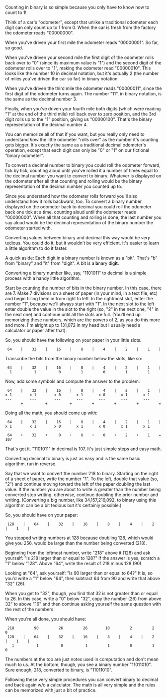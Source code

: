 Counting in binary is so simple because you only have to know how to count to 1!

Think of a car's "odometer", except that unlike a traditional odometer each digit can only count up to 1 from 0. When the car is fresh from the factory the odometer reads "00000000".

When you've driven your first mile the odometer reads "00000001". So far, so good.

When you've driven your second mile the first digit of the odometer rolls back over to "0" (since its maximum value is "1") and the second digit of the odometer rolls over to "1", making the odometer read "00000010". This looks like the number 10 in decimal notation, but it's actually 2 (the number of miles you've driven the car so far) in binary notation.

When you've driven the third mile the odometer reads "00000011", since the first digit of the odometer turns again. The number "11", in binary notation, is the same as the decimal number 3.

Finally, when you've driven your fourth mile both digits (which were reading "1" at the end of the third mile) roll back over to zero position, and the 3rd digit rolls up to the "1" position, giving us "00000100". That's the binary representation of the decimal number 4.

You can memorize all of that if you want, but you really only need to understand _how_ the little odometer "rolls over" as the number it's counting gets bigger. It's exactly the same as a traditional decimal odometer's operation, except that each digit can only be "0" or "1" on our fictional "binary odometer".

To convert a decimal number to binary you could roll the odometer forward, tick by tick, counting aloud until you've rolled it a number of times equal to the decimal number you want to convert to binary. Whatever is displayed on the odometer after all that counting and rolling would be the binary representation of the decimal number you counted up to.

Since you understand how the odometer rolls forward you'll also understand how it rolls backward, too. To convert a binary number displayed on the odometer back to decimal you could roll the odometer back one tick at a time, counting aloud until the odometer reads "00000000". When all that counting and rolling is done, the last number you say aloud would be the decimal representation of the binary number the odometer started with.

Converting values between binary and decimal this way would be _very_ tedious. You could do it, but it wouldn't be very efficient. It's easier to learn a little algorithm to do it faster.

A quick aside: Each digit in a binary number is known as a "bit". That's "b" from "binary" and "it" from "digit". A bit is a **b**nary dig**it**.

Converting a binary number like, say, "1101011" to decimal is a simple process with a handy little algorithm.

Start by counting the number of bits in the binary number. In this case, there are 7. Make 7 divisions on a sheet of paper (in your mind, in a text file, etc) and begin filling them in from right to left. In the rightmost slot, enter the number "1", because we'll always start with "1". In the next slot to the left enter double the value in the slot to the right (so, "2" in the next one, "4" in the next one) and continue until all the slots are full. (You'll end up memorizing these numbers, which are the powers of 2, as you do this more and more. I'm alright up to 131,072 in my head but I usually need a calculator or paper after that).

So, you should have the following on your paper in your little slots.

     64    |    32    |    16    |    8    |    4    |    2    |    1    |

Transcribe the bits from the binary number below the slots, like so:

     64    |    32    |    16    |    8    |    4    |    2    |    1    |
      1          1          0         1         0         1         1

Now, add some symbols and compute the answer to the problem:

     64    |    32    |    16    |    8    |    4    |    2    |    1    |
    x 1        x 1        x 0       x 1       x 0       x 1       x 1
    ---        ---        ---       ---       ---       ---       ---
           +          +          +         +         +         +         =

Doing all the math, you should come up with:

     64    |    32    |    16    |    8    |    4    |    2    |    1    |
    x 1        x 1        x 0       x 1       x 0       x 1       x 1
    ---        ---        ---       ---       ---       ---       ---
     64    +    32    +     0    +    8    +    0    +    2    +    1    =   107

That's got it. "1101011" in decimal is 107. It's just simple steps and easy math.

Converting decimal to binary is just as easy and is the same basic algorithm, run in reverse.

Say that we want to convert the number 218 to binary. Starting on the right of a sheet of paper, write the number "1". To the left, double that value (so, "2") and continue moving toward the left of the paper doubling the last value. If the number you are about to write is greater than the number being converted stop writing. otherwise, continue doubling the prior number and writing. (Converting a big number, like 34,157,216,092, to binary using this algorithm can be a bit tedious but it's certainly possible.)

So, you should have on your paper:

     128    |    64    |    32    |    16    |    8    |    4    |    2    |    1    |

You stopped writing numbers at 128 because doubling 128, which would give you 256, would be large than the number being converted (218).

Beginning from the leftmost number, write "218" above it (128) and ask yourself: "Is 218 larger than or equal to 128?" If the answer is yes, scratch a "1" below "128". Above "64", write the result of 218 minus 128 (90).

Looking at "64", ask yourself: "Is 90 larger than or equal to 64?" It is, so you'd write a "1" below "64", then subtract 64 from 90 and write that above "32" (26).

When you get to "32", though, you find that 32 is not greater than or equal to 26. In this case, write a "0" below "32", copy the number (26) from above 32" to above "16" and then continue asking yourself the same question with the rest of the numbers.

When you're all done, you should have:

     218         90         26         26        10         2         2         0
     128    |    64    |    32    |    16    |    8    |    4    |    2    |    1    |
       1          1          0          1         1         0         1         0

The numbers at the top are just notes used in computation and don't mean much to us. At the bottom, though, you see a binary number "11011010". Sure enough, 218, converted to binary, is "11011010".

Following these very simple procedures you can convert binary to decimal and back again w/o a calculator. The math is all very simple and the rules can be memorized with just a bit of practice.
